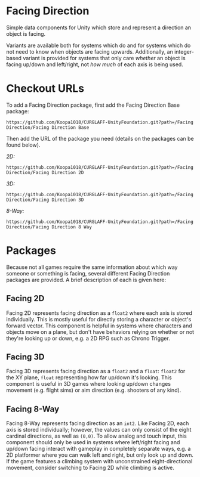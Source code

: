 # Facing Direction
Simple data components for Unity which store and represent a direction an object is facing.

Variants are available both for systems which do and for systems which do not need to know when objects are facing upwards.
Additionally, an integer-based variant is provided for systems that only care *whether* an object is facing up/down and left/right, not *how much* of each axis is being used.

# Checkout URLs
To add a Facing Direction package, first add the Facing Direction Base package:
```
https://github.com/Koopa1018/CURGLAFF-UnityFoundation.git?path=/Facing Direction/Facing Direction Base
```

Then add the URL of the package you need (details on the packages can be found below).

*2D:*
```
https://github.com/Koopa1018/CURGLAFF-UnityFoundation.git?path=/Facing Direction/Facing Direction 2D
```

*3D:*
```
https://github.com/Koopa1018/CURGLAFF-UnityFoundation.git?path=/Facing Direction/Facing Direction 3D
```

*8-Way:*
```
https://github.com/Koopa1018/CURGLAFF-UnityFoundation.git?path=/Facing Direction/Facing Direction 8 Way
```

# Packages
Because not all games require the same information about which way someone or something is facing, several different Facing Direction packages are provided. A brief description of each is given here:

## Facing 2D
Facing 2D represents facing direction as a `float2` where each axis is stored individually. This is mostly useful for directly storing a character or object's forward vector.
This component is helpful in systems where characters and objects move on a plane, but don't have behaviors relying on whether or not they're looking up or down, e.g. a 2D RPG such as Chrono Trigger.

## Facing 3D
Facing 3D represents facing direction as a `float2` and a `float`: `float2` for the XY plane, `float` representing how far up/down it's looking.
This component is useful in 3D games where looking up/down changes movement (e.g. flight sims) or aim direction (e.g. shooters of any kind).

## Facing 8-Way
Facing 8-Way represents facing direction as an `int2`. Like Facing 2D, each axis is stored individually; however, the values can only consist of the eight cardinal directions, as well as `(0,0)`.
To allow analog and touch input, this component should only be used in systems where left/right facing and up/down facing interact with gameplay in completely separate ways, e.g. a 2D platformer where you can walk left and right, but only look up and down. If the game features a climbing system with unconstrained eight-directional movement, consider switching to Facing 2D while climbing is active.
